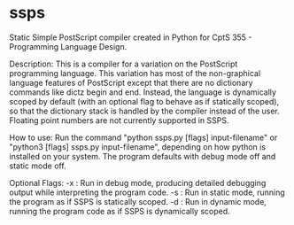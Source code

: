 ssps
====

Static Simple PostScript compiler created in Python for CptS 355 - Programming Language Design.

Description: This is a compiler for a variation on the PostScript programming language. This variation has most of the non-graphical language features of PostScript except that there are no dictionary commands like dictz begin and end. Instead, the language is dynamically scoped by default (with an optional flag to behave as if statically scoped), so that the dictionary stack is handled by the compiler instead of the user. Floating point numbers are not currently supported in SSPS.

How to use: Run the command "python ssps.py [flags] input-filename" or "python3 [flags] ssps.py input-filename", depending on how python is installed on your system. The program defaults with debug mode off and static mode off.

Optional Flags:
	-x : Run in debug mode, producing detailed debugging output while interpreting the program code.
	-s : Run in static mode, running the program as if SSPS is statically scoped.
	-d : Run in dynamic mode, running the program code as if SSPS is dynamically scoped.

